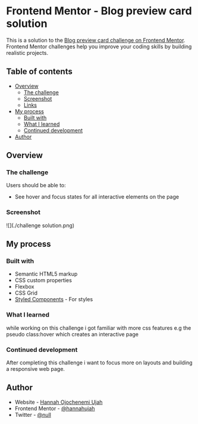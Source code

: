 # Frontend Mentor - Blog preview card solution

This is a solution to the [Blog preview card challenge on Frontend Mentor](https://www.frontendmentor.io/challenges/blog-preview-card-ckPaj01IcS). Frontend Mentor challenges help you improve your coding skills by building realistic projects. 

## Table of contents

- [Overview](#overview)
  - [The challenge](#the-challenge)
  - [Screenshot](#screenshot)
  - [Links](#links)
- [My process](#my-process)
  - [Built with](#built-with)
  - [What I learned](#what-i-learned)
  - [Continued development](#continued-development)
- [Author](#author)

## Overview

### The challenge

Users should be able to:

- See hover and focus states for all interactive elements on the page

### Screenshot

![](./challenge solution.png)


## My process

### Built with

- Semantic HTML5 markup
- CSS custom properties
- Flexbox
- CSS Grid
- [Styled Components](https://styled-components.com/) - For styles


### What I learned

while working on this challenge i got familiar with more css features e.g the pseudo class:hover which creates an interactive page


### Continued development

After completing this challenge i want to focus more on layouts and building a responsive web page.

## Author

- Website - [Hannah Ojochenemi Ujah](https://www.your-site.com)
- Frontend Mentor - [@hannahujah](https://www.frontendmentor.io/profile/hannahujah)
- Twitter - [@null](https://www.twitter.com/yourusername)





